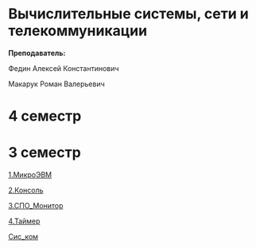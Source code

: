 # Вычислительные системы, сети и телекоммуникации

**Преподаватель:**

Федин Алексей Константинович

Макарук Роман Валерьевич

# 4 семестр

# 3 семестр
[1.МикроЭВМ](https://github.com/DMN902/SpbGTI/blob/main/File/3sem/ComputingSystems/МикроЭВМ/МикроЭВМ.pdf)

[2.Консоль](https://github.com/DMN902/SpbGTI/blob/main/File/3sem/ComputingSystems/Консоль/Консоль.pdf)

[3.СПО_Монитор](https://github.com/DMN902/SpbGTI/blob/main/File/3sem/ComputingSystems/СПОМонитор/СПО_монитор.pdf)

[4.Таймер](https://github.com/DMN902/SpbGTI/blob/main/File/3sem/ComputingSystems/Таймер/Таймер.pdf)

[Сис_ком](https://github.com/DMN902/SpbGTI/blob/main/File/3sem/ComputingSystems/Сис-ком/Сис_ком.pdf)
